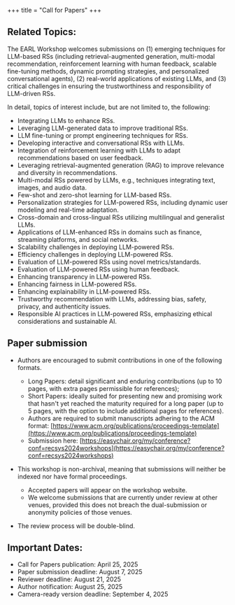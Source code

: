 +++
title = "Call for Papers"
+++

## Related Topics:

The EARL Workshop welcomes submissions on (1) emerging techniques for LLM-based RSs (including retrieval-augmented generation, multi-modal recommendation, reinforcement learning with human feedback, scalable fine-tuning methods, dynamic prompting strategies, and personalized conversational agents), (2) real-world applications of existing LLMs, and (3) critical challenges in ensuring the trustworthiness and responsibility of LLM-driven RSs.

In detail, topics of interest include, but are not limited to, the following:
- Integrating LLMs to enhance RSs.
- Leveraging LLM-generated data to improve traditional RSs.
- LLM fine-tuning or prompt engineering techniques for RSs.
- Developing interactive and conversational RSs with LLMs.
- Integration of reinforcement learning with LLMs to adapt recommendations based on user feedback.
- Leveraging retrieval-augmented generation (RAG) to improve relevance and diversity in recommendations.
- Multi-modal RSs powered by LLMs, e.g., techniques integrating text, images, and audio data.
- Few-shot and zero-shot learning for LLM-based RSs.
- Personalization strategies for LLM-powered RSs, including dynamic user modeling and real-time adaptation.
- Cross-domain and cross-lingual RSs utilizing multilingual and generalist LLMs.
- Applications of LLM-enhanced RSs in domains such as finance, streaming platforms, and social networks.
- Scalability challenges in deploying LLM-powered RSs.
- Efficiency challenges in deploying LLM-powered RSs.
- Evaluation of LLM-powered RSs using novel metrics/standards.
- Evaluation of LLM-powered RSs using human feedback.
- Enhancing transparency in LLM-powered RSs.
- Enhancing fairness in LLM-powered RSs.
- Enhancing explainability in LLM-powered RSs.
- Trustworthy recommendation with LLMs, addressing bias, safety, privacy, and authenticity issues.
- Responsible AI practices in LLM-powered RSs, emphasizing ethical considerations and sustainable AI.

## Paper submission  
- Authors are encouraged to submit contributions in one of the following formats.
  - Long Papers: detail significant and enduring contributions (up to 10 pages, with extra pages permissible for references); 
  - Short Papers: ideally suited for presenting new and promising work that hasn't yet reached the maturity required for a long paper (up to 5 pages, with the option to include additional pages for references). 
  - Authors are required to submit manuscripts adhering to the ACM format: [https://www.acm.org/publications/proceedings-template](https://www.acm.org/publications/proceedings-template) 
  - Submission here: [https://easychair.org/my/conference?conf=recsys2024workshops](https://easychair.org/my/conference?conf=recsys2024workshops) 

- This workshop is non-archival, meaning that submissions will neither be indexed nor have formal proceedings.
  - Accepted papers will appear on the workshop website.
  - We welcome submissions that are currently under review at other venues, provided this does not breach the dual-submission or anonymity policies of those venues.
- The review process will be double-blind.

## Important Dates: 
- Call for Papers publication: April 25, 2025
- Paper submission deadline: August 7, 2025 
- Reviewer deadline: August 21, 2025
- Author notification: August 25, 2025
- Camera-ready version deadline: September 4, 2025

